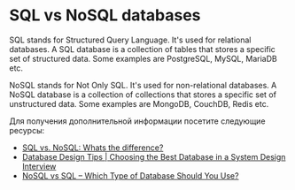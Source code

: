 # SQL vs NoSQL databases

SQL stands for Structured Query Language. It's used for relational databases. A SQL database is a collection of tables that stores a specific set of structured data. Some examples are PostgreSQL, MySQL, MariaDB etc.

NoSQL stands for Not Only SQL. It's used for non-relational databases. A NoSQL database is a collection of collections that stores a specific set of unstructured data. Some examples are MongoDB, CouchDB, Redis etc.

Для получения дополнительной информации посетите следующие ресурсы:

- [SQL vs. NoSQL: Whats the difference?](https://www.youtube.com/watch?v=Q5aTUc7c4jg)
- [Database Design Tips | Choosing the Best Database in a System Design Interview](https://www.youtube.com/watch?v=cODCpXtPHbQ&t=22s)
- [NoSQL vs SQL – Which Type of Database Should You Use?](https://www.youtube.com/watch?v=FzlpwoeSrE0)
